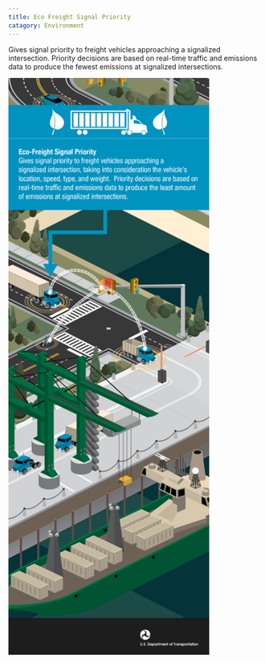 ```yaml
---
title: Eco Freight Signal Priority
catagory: Environment
---
```



Gives signal priority to freight vehicles approaching a signalized intersection. Priority decisions are based on real-time traffic and emissions data to produce the fewest emissions at signalized intersections.

<img src="/src/assets/images/infographics/AERIS_EcoFrieghtSignalPriority-01.png" alt="Eco Freight Signal Priority" width="400" />

